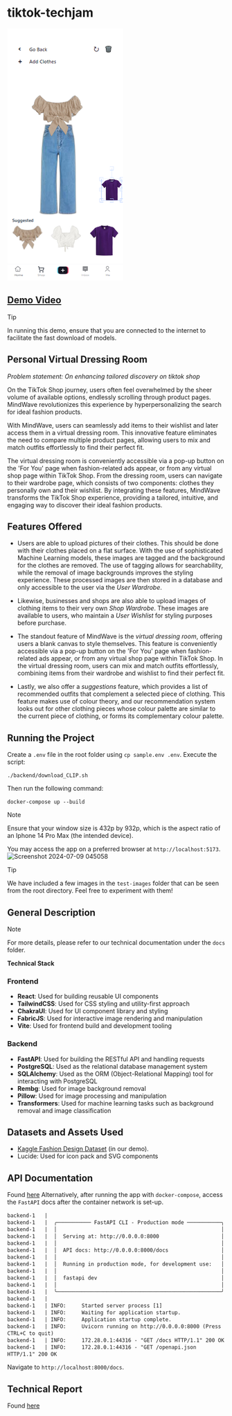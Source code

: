 # tiktok-techjam

![Thumbnail](thumbnail.png)
## [Demo Video](https://www.youtube.com/watch?v=xS9flWdUzRg)
> [!TIP]
> In running this demo, ensure that you are connected to the internet to facilitate the fast download of models.

## Personal Virtual Dressing Room 
*_Problem statement: On enhancing tailored discovery on tiktok shop_*

On the TikTok Shop journey, users often feel overwhelmed by the sheer volume of available options, endlessly scrolling through product pages. MindWave revolutionizes this experience by hyperpersonalizing the search for ideal fashion products.

With MindWave, users can seamlessly add items to their wishlist and later access them in a virtual dressing room. This innovative feature eliminates the need to compare multiple product pages, allowing users to mix and match outfits effortlessly to find their perfect fit.

The virtual dressing room is conveniently accessible via a pop-up button on the 'For You' page when fashion-related ads appear, or from any virtual shop page within TikTok Shop. From the dressing room, users can navigate to their wardrobe page, which consists of two components: clothes they personally own and their wishlist. By integrating these features, MindWave transforms the TikTok Shop experience, providing a tailored, intuitive, and engaging way to discover their ideal fashion products.

## Features Offered

- Users are able to upload pictures of their clothes. This should be done with their clothes placed on a flat surface. With the use of sophisticated Machine Learning models, these images are tagged and the background for the clothes are removed. The use of tagging allows for searchability, while the removal of image backgrounds improves the styling experience. These processed images are then stored in a database and only accessible to the user via the _User Wardrobe_. 

- Likewise, businesses and shops are also able to upload images of clothing items to their very own _Shop Wardrobe_. These images are available to users, who maintain a _User Wishlist_ for styling purposes before purchase.

- The standout feature of MindWave is the _virtual dressing room_, offering users a blank canvas to style themselves. This feature is conveniently accessible via a pop-up button on the 'For You' page when fashion-related ads appear, or from any virtual shop page within TikTok Shop. In the virtual dressing room, users can mix and match outfits effortlessly, combining items from their wardrobe and wishlist to find their perfect fit.

- Lastly, we also offer a _suggestions_ feature, which provides a list of recommended outfits that complement a selected piece of clothing. This feature makes use of colour theory, and our recommendation system looks out for other clothing pieces whose colour palette are similar to the current piece of clothing, or forms its complementary colour palette.

## Running the Project

Create a `.env` file in the root folder using `cp sample.env .env`.
Execute the script:
```shell
./backend/download_CLIP.sh
```
Then run the following command:
```
docker-compose up --build
```

> [!NOTE] 
> Ensure that your window size is 432p by 932p, which is the aspect ratio of an Iphone 14 Pro Max (the intended device).

You may access the app on a preferred browser at `http://localhost:5173`.
![Screenshot 2024-07-09 045058](https://github.com/sumhungyee/tiktok-techjam/assets/113227987/fdc6920b-70cd-43c6-abee-07bd14eeafab)


> [!TIP]
> We have included a few images in the `test-images` folder that can be seen from the root directory.
> Feel free to experiment with them!

## General Description
> [!NOTE]
> For more details, please refer to our technical documentation under the `docs` folder.

**Technical Stack**

### Frontend

* **React**: Used for building reusable UI components
* **TailwindCSS**: Used for CSS styling and utility-first approach
* **ChakraUI**: Used for UI component library and styling
* **FabricJS**: Used for interactive image rendering and manipulation
* **Vite**: Used for frontend build and development tooling

### Backend

* **FastAPI**: Used for building the RESTful API and handling requests
* **PostgreSQL**: Used as the relational database management system
* **SQLAlchemy**: Used as the ORM (Object-Relational Mapping) tool for interacting with PostgreSQL
* **Rembg**: Used for image background removal
* **Pillow**: Used for image processing and manipulation
* **Transformers**: Used for machine learning tasks such as background removal and image classification

## Datasets and Assets Used
- [Kaggle Fashion Design Dataset](https://www.kaggle.com/datasets/paramaggarwal/fashion-product-images-dataset) (in our demo).
- Lucide: Used for icon pack and SVG components

## API Documentation

Found [here](/docs/api_docs.md)
Alternatively, after running the app with  `docker-compose`, access the `FastAPI` docs after the container network is set-up.
```shell
backend-1   | 
backend-1   |  ╭─────────── FastAPI CLI - Production mode ───────────╮
backend-1   |  │                                                     │
backend-1   |  │  Serving at: http://0.0.0.0:8000                    │
backend-1   |  │                                                     │
backend-1   |  │  API docs: http://0.0.0.0:8000/docs                 │
backend-1   |  │                                                     │
backend-1   |  │  Running in production mode, for development use:   │
backend-1   |  │                                                     │
backend-1   |  │  fastapi dev                                        │
backend-1   |  │                                                     │
backend-1   |  ╰─────────────────────────────────────────────────────╯
backend-1   | 
backend-1   | INFO:     Started server process [1]
backend-1   | INFO:     Waiting for application startup.
backend-1   | INFO:     Application startup complete.
backend-1   | INFO:     Uvicorn running on http://0.0.0.0:8000 (Press CTRL+C to quit)
backend-1   | INFO:     172.28.0.1:44316 - "GET /docs HTTP/1.1" 200 OK
backend-1   | INFO:     172.28.0.1:44316 - "GET /openapi.json HTTP/1.1" 200 OK
```
Navigate to `http://localhost:8000/docs`.

## Technical Report

Found [here](/docs/README.md)
